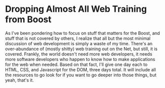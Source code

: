 # Dropping Almost All Web Training from Boost

As I've been pondering how to focus on stuff that matters for the Boost,
and stuff that is not covered by others, I realize that all but the most
minimal discussion of web development is simply a waste of my time.
There's an over-abundance of (mostly shitty) web training out on the
Net, but still, it is covered. Frankly, the world doesn't need more web
developers, it needs more software developers who happen to know how to
make applications for the web when needed. Based on that fact, I'll give
one day each to HTML, CSS, and Javascript for the DOM, three days total.
It will include all the resources to go look for if you want to go
deeper into those things, but yeah, that's it.
